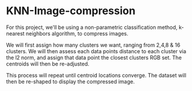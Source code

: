 # KNN-Image-compression
For this project, we'll be using a non-parametric classification method, k-nearest neighbors algorithm, to compress images.

We will first assign how many clusters we want, ranging from 2,4,8 & 16 clusters. We will then assess each data points distance 
to each cluster via the l2 norm, and assign that data point the closest clusters RGB set. The centroids will then be re-adjusted.

This process will repeat until centroid locations converge. The dataset will then be re-shaped to display the compressed image.

